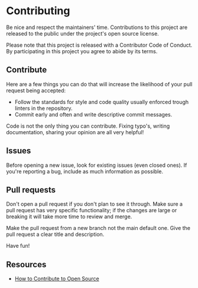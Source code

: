 # Contributing

Be nice and respect the maintainers' time. Contributions to this project are
released to the public under the project's open source license.

Please note that this project is released with a Contributor Code of Conduct. By
participating in this project you agree to abide by its terms.

## Contribute

Here are a few things you can do that will increase the likelihood of your pull
request being accepted:

- Follow the standards for style and code quality usually enforced trough
  linters in the repository.
- Commit early and often and write descriptive commit messages.

Code is not the only thing you can contribute. Fixing typo's, writing
documentation, sharing your opinion are all very helpful!

## Issues

Before opening a new issue, look for existing issues (even closed ones). If
you're reporting a bug, include as much information as possible.

## Pull requests

Don't open a pull request if you don't plan to see it through. Make sure a pull
request has very specific functionality; if the changes are large or breaking it
will take more time to review and merge.

Make the pull request from a new branch not the main default one. Give the pull
request a clear title and description.

Have fun!

## Resources

- [How to Contribute to Open Source](https://opensource.guide/how-to-contribute/)
